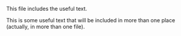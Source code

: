 This file includes the useful text.

This is some useful text that will be included in more than one place (actually, in more than one file).

